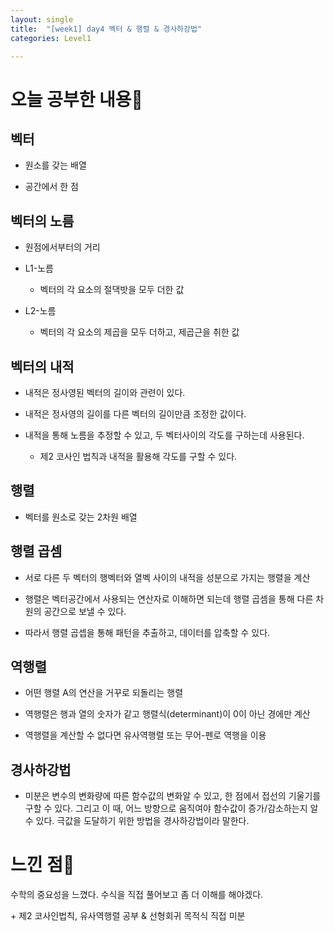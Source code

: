 ```yaml
---
layout: single
title:  "[week1] day4 벡터 & 행렬 & 경사하강법"
categories: Level1

---
```


# 오늘 공부한 내용📝

## 벡터

- 원소를 갖는 배열

- 공간에서 한 점

## 벡터의 노름

- 원점에서부터의 거리

- L1-노름
  
  - 벡터의 각 요소의 절댁밧을 모두 더한 값

- L2-노름
  
  - 벡터의 각 요소의 제곱을 모두 더하고, 제곱근을 취한 값

## 벡터의 내적

- 내적은 정사영된 벡터의 길이와 관련이 있다. 

- 내적은 정사영의 길이를 다른 벡터의 길이만큼 조정한 값이다. 

- 내적을 통해 노름을 추정할 수 있고, 두 벡터사이의 각도를 구하는데 사용된다.
  
  - 제2 코사인 법칙과 내적을 활용해 각도를 구할 수 있다.

## 행렬

- 벡터를 원소로 갖는 2차원 배열

## 행렬 곱셈

- 서로 다른 두 벡터의 행벡터와 열벡 사이의 내적을 성분으로 가지는 행렬을 계산

- 행렬은 벡터공간에서 사용되는 연산자로 이해하면 되는데 행렬 곱셈을 통해 다른 차원의 공간으로 보낼 수 있다.

- 따라서 행렬 곱셉을 통해 패턴을 추출하고, 데이터를 압축할 수 있다.

## 역행렬

- 어떤 행렬 A의 연산을 거꾸로 되돌리는 행렬

- 역행렬은 행과 열의 숫자가 같고 행렬식(determinant)이 0이 아닌 경에만 계산

- 역행렬을 계산할 수 없다면 유사역행렬 또는 무어-펜로 역행을 이용

## 경사하강법

- 미분은 변수의 변화량에 따른 함수값의 변화알 수 있고, 한 점에서 접선의 기울기를 구할 수 있다. 그리고 이 때, 어느 방향으로 움직여야 함수값이 증가/감소하는지 알 수 있다. 극값을 도달하기 위한 방법을 경사하강법이라 말한다.

# 느낀 점🤔

수학의 중요성을 느꼈다. 수식을 직접 풀어보고 좀 더 이해를 해야겠다.

\+ 제2 코사인법칙, 유사역행렬 공부 & 선형회귀 목적식 직접 미분
